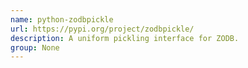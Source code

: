 ```yaml
---
name: python-zodbpickle
url: https://pypi.org/project/zodbpickle/
description: A uniform pickling interface for ZODB.
group: None
---
```

